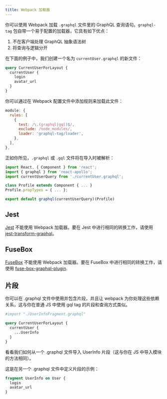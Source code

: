 ```yaml
---
title: Webpack 加载器
---
```


你可以使用 Webpack 加载 `.graphql` 文件里的 GraphQL 查询语句。`graphql-tag` 包自带一个易于配置的加载器，它具有如下优点：

1. 不在客户端处理 GraphQL 抽象语法树
2. 将查询与逻辑分开

在下面的例子中，我们创建一个名为 `currentUser.graphql` 的新文件：

```graphql
query CurrentUserForLayout {
  currentUser {
    login
    avatar_url
  }
}
```

你可以通过在 Webpack 配置文件中添加规则来加载此文件：

```js
module: {
  rules: [
    {
      test: /\.(graphql|gql)$/,
      exclude: /node_modules/,
      loader: 'graphql-tag/loader',
    },
  ],
},
```

正如你所见，`.graphql` 或 `.gql` 文件将在导入时被解析：

```js
import React, { Component } from 'react';
import { graphql } from 'react-apollo';
import currentUserQuery from './currentUser.graphql';

class Profile extends Component { ... }
Profile.propTypes = { ... };

export default graphql(currentUserQuery)(Profile)
```

## Jest

[Jest](https://facebook.github.io/jest/) 不能使用 Webpack 加载器。要在 Jest 中进行相同的转换工作，请使用 [jest-transform-graphql](https://github.com/remind101/jest-transform-graphql)。

## FuseBox

[FuseBox](http://fuse-box.org) 不能使用 Webpack 加载器。要在 FuseBox 中进行相同的转换工作，请使用 [fuse-box-graphql-plugin](https://github.com/otothea/fuse-box-graphql-plugin).

## 片段

你可以在 .graphql 文件中使用并包含片段，并且让 webpack 为你处理这些依赖关系，这与你在普通 JS 中使用 gql tag 的片段和查询方式类似。

```graphql
#import "./UserInfoFragment.graphql"

query CurrentUserForLayout {
  currentUser {
    ...UserInfo
  }
}
```

看看我们如何从一个 .graphql 文件导入 UserInfo 片段（这与你在 JS 中导入模块的方法相同）。

这是在另一个 .graphql 文件中定义片段的示例：

```graphql
fragment UserInfo on User {
  login
  avatar_url
}
```
